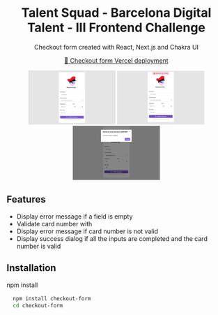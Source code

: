 <div id="header" align="center">

  <h1>Talent Squad - Barcelona Digital Talent - III Frontend Challenge</h1>
  
   <p>Checkout form created with React, Next.js and Chakra UI</p>
  
  
  [🔗 Checkout form Vercel deployment](https://checkout-form-lilac.vercel.app/)
  
  
  <img src="public/Screenshot001.png" alt="App screenshot" width="200"  />
 
 <img src="public/Screenshot002.png" alt="App screenshot" width="200"  />
 
 <img src="public/Screenshot003.png" alt="App screenshot" width="200"  />
 


</div>


## Features

- Display error message if a field is empty
- Validate card number with 
- Display error message if card number is not valid
- Display success dialog if all the inputs are completed and the card number is valid


## Installation

npm install

```bash
  npm install checkout-form
  cd checkout-form
```
    
